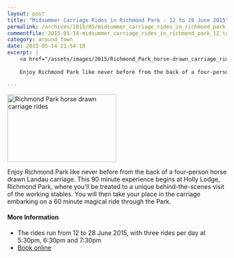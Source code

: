 ```yaml
---
layout: post
title: "Midsummer Carriage Rides in Richmond Park - 12 to 28 June 2015"
permalink: /archives/2015/05/midsummer_carriage_rides_in_richmond_park_12_to_28.html
commentfile: 2015-05-14-midsummer_carriage_rides_in_richmond_park_12_to_28
category: around_town
date: 2015-05-14 21:54:18
excerpt: |
    <a href="/assets/images/2015/Richmond_Park_horse-drawn_carriage_rides.jpg" title="See larger version of - Richmond Park horse drawn carriage rides"><img src="/assets/images/2015/Richmond_Park_horse-drawn_carriage_rides_thumb.jpg" width="150" height="93" alt="Richmond Park horse drawn carriage rides" class="photo right" /></a>
    
    Enjoy Richmond Park like never before from the back of a four-person horse drawn Landau carriage. This 90 minute experience begins at Holly Lodge, Richmond Park, where you'll be treated to a unique behind-the-scenes visit of the working stables.  You will then take your place in the carriage embarking on a 60 minute magical ride through the Park.

---
```


<a href="/assets/images/2015/Richmond_Park_horse-drawn_carriage_rides.jpg" title="See larger version of - Richmond Park horse drawn carriage rides"><img src="/assets/images/2015/Richmond_Park_horse-drawn_carriage_rides_thumb.jpg" width="250" height="155" alt="Richmond Park horse drawn carriage rides" class="photo right" /></a>

Enjoy Richmond Park like never before from the back of a four-person horse drawn Landau carriage. This 90 minute experience begins at Holly Lodge, Richmond Park, where you'll be treated to a unique behind-the-scenes visit of the working stables. You will then take your place in the carriage embarking on a 60 minute magical ride through the Park.

#### More Information

-   The rides run from 12 to 28 June 2015, with three rides per day at 5:30pm, 6:30pm and 7:30pm
-   [Book online](http://www.supporttheroyalparks.org/shop/experiences/filter/horse+rides)
